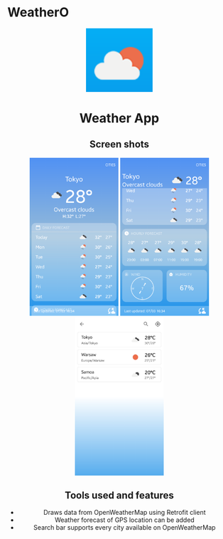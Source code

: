 # WeatherO

<div id="header" align="center">
  <img src="https://raw.githubusercontent.com/tommyshape/WeatherO/master/app/src/main/res/drawable/icon.png" width="150"/>
</div>
<div id="header" align="center">
  <h1>Weather App</h1>
</div>


<div id="header" align="center">
  <h2>Screen shots</h2>
<span id="header">
  <img src="https://raw.githubusercontent.com/tommyshape/WeatherO/master/Screenshot_20220703-191358.png" width="200"/>
</span>
<span id="header">
  <img src="https://raw.githubusercontent.com/tommyshape/WeatherO/master/Screenshot_20220703-191415.png" width="200"/>
</span>
<span id="header">
  <img src="https://raw.githubusercontent.com/tommyshape/WeatherO/master/Screenshot_20220703-191453.png" width="200"/>
</span>
</div>

<div id="header" align="center">
  <h2>Tools used and features</h2>
  <ul>
  <li>Draws data from OpenWeatherMap using Retrofit client</li>
  <li>Weather forecast of GPS location can be added</li>
  <li>Search bar supports every city available on OpenWeatherMap</li>
</ul> 
</div>

 










